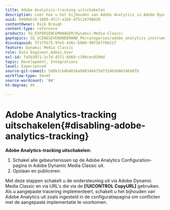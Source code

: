 ```yaml
---
title: Adobe Analytics-tracking uitschakelen
description: Leer hoe u het bijhouden van Adobe Analytics in Adobe Dynamic Media Classic kunt uitschakelen.
uuid: 6998bb18-1809-4fc7-a1b6-d75c24798620
contentOwner: Rick Brough
content-type: reference
products: SG_EXPERIENCEMANAGER/Dynamic-Media-Classic
geptopics: SG_SCENESEVENONDEMAND_PK/categories/adobe_analytics_instrumentation_kit
discoiquuid: 3f1f5575-9fe5-436c-b009-99f3bff0b21f
feature: Dynamic Media Classic
role: Data Engineer,Admin,User
exl-id: fa5b3971-1c7d-4371-8d69-c399cec0390d
topic: Development, Integrations
level: Experienced
source-git-commit: 5d8b7cb8b4616a998346675d7324b568634698fb
workflow-type: tm+mt
source-wordcount: '84'
ht-degree: 0%

---
```


# Adobe Analytics-tracking uitschakelen{#disabling-adobe-analytics-tracking}

**Adobe Analytics-tracking uitschakelen:**

1. Schakel alle gebeurtenissen op de Adobe Analytics Configuration-pagina in Adobe Dynamic Media Classic uit.
1. Opslaan en publiceren.

Met deze stappen schakelt u de ondersteuning uit via Adobe Dynamic Media Classic en via URL&#39;s die via de **[!UICONTROL CopyURL]** gebruiken. Als u aangepaste tracering implementeert, schakelt u het bijhouden van Adobe Analytics uit zoals ingesteld in de configuratiepagina om conflicten met de aangepaste implementatie te voorkomen.
